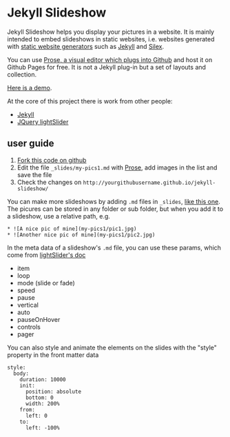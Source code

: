 # Jekyll Slideshow

Jekyll Slideshow helps you display your pictures in a website. It is mainly intended to embed slideshows in static websites, i.e. websites generated with [static website generators](https://www.staticgen.com/) such as [Jekyll](http://jekyllrb.com/) and [Silex](http://www.silex.me).

You can use [Prose, a visual editor which plugs into Github](http://prose.io/) and host it on Github Pages for free. It is not a Jekyll plug-in but a set of layouts and collection. 

[Here is a demo](http://lexoyo.me/jekyll-slideshow/).

At the core of this project there is work from other people:

* [Jekyll](http://jekyllrb.com/)
* [JQuery lightSlider](http://sachinchoolur.github.io/lightslider/)

## user guide

1. [Fork this code on github](https://github.com/lexoyo/jekyll-slideshow/fork)
2. Edit the file `_slides/my-pics1.md` with [Prose](http://prose.io/), add images in the list and save the file
3. Check the changes on `http://yourgithubusername.github.io/jekyll-slideshow/`

You can make more slideshows by adding `.md` files in `_slides`, [like this one](./_slides/my-pics1.md). The picures can be stored in any folder or sub folder, but when you add it to a slideshow, use a relative path, e.g.

```
* ![A nice pic of mine](my-pics1/pic1.jpg)
* ![Another nice pic of mine](my-pics1/pic2.jpg)
```

In the meta data of a slideshow's `.md` file, you can use these params, which come from [lightSlider's doc](http://sachinchoolur.github.io/lightslider/settings.html)

* item
* loop
* mode (slide or fade)
* speed
* pause
* vertical
* auto
* pauseOnHover
* controls
* pager

You can also style and animate the elements on the slides with the "style" property in the front matter data

```
style:
  body:
    duration: 10000
    init:
      position: absolute
      bottom: 0
      width: 200%
    from:
      left: 0
    to:
      left: -100%
```

